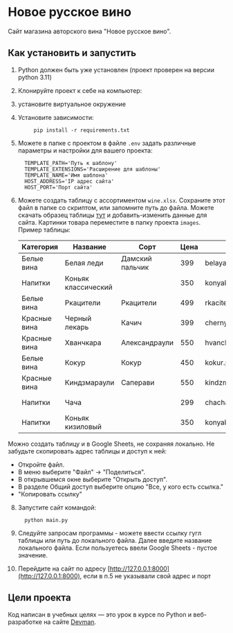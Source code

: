 # Новое русское вино

Сайт магазина авторского вина "Новое русское вино".

## Как установить и запустить

1. Python должен быть уже установлен (проект проверен на версии python 3.11)

2. Клонируйте проект к себе на компьютер:

3. установите виртуальное окружение

4. Установите зависимости:

            pip install -r requirements.txt

5. Можете в папке с проектом в файле `.env` задать различные параметры и настройки для вашего проекта:

         TEMPLATE_PATH='Путь к шаблону'  
         TEMPLATE_EXTENSIONS='Расширение для шаблоны'  
         TEMPLATE_NAME='Имя шаблона'  
         HOST_ADDRESS='IP адрес сайта'  
         HOST_PORT='Порт сайта'  

6. Можете создать таблицу с ассортиментом `wine.xlsx`. Сохраните этот файл в папке со скриптом, или запомните путь до файла.
Можете скачать образец таблицы [тут](https://dvmn.org/filer/canonical/1610450333/763/) и добавить-изменить данные для сайта. Картинки товара переместите в папку проекта `images`.   
Пример таблицы:

   | **Категория** | **Название**        | **Сорт**        | **Цена** | **Картинка**             | **Акция**            |
   |---------------|---------------------|-----------------|----------|--------------------------|----------------------|
   | Белые вина    | Белая леди          | Дамский пальчик | 399      | belaya_ledi.png          | Выгодное предложение |
   | Напитки       | Коньяк классический |                 | 350      | konyak_klassicheskyi.png |                      |
   | Белые вина    | Ркацители           | Ркацители       | 499      | rkaciteli.png            |                      |
   | Красные вина  | Черный лекарь       | Качич           | 399      | chernyi_lekar.png        |                      |
   | Красные вина  | Хванчкара           | Александраули   | 550      | hvanchkara.png           |                      |
   | Белые вина    | Кокур               | Кокур           | 450      | kokur.png                |                      |
   | Красные вина  | Киндзмараули        | Саперави        | 550      | kindzmarauli.png         |                      |
   | Напитки       | Чача                |                 | 299      | chacha.png               | Выгодное предложение |
   | Напитки       | Коньяк кизиловый    |                 | 350      | konyak_kizilovyi.png     |                      |
Можно создать таблицу и в Google Sheets, не сохраняя локально. Не забудьте скопировать адрес таблицы и  доступ к ней:

- Откройте файл.
- В меню выберите "Файл" -> "Поделиться".
- В открывшемся окне выберите "Открыть доступ".
- В разделе Общий доступ выберите опцию "Все, у кого есть ссылка."
- "Копировать ссылку"

8. Запустите сайт командой:

         python main.py

8. Следуйте запросам программы - можете ввести ссылку гугл таблицы или путь до локального файла. Далее введите название локального файла. Если пользуетесь ввели Google Sheets - пустое значение.

9. Перейдите на сайт по адресу [http://127.0.0.1:8000](http://127.0.0.1:8000), если в п.5 не указывали свой адрес и порт



## Цели проекта

Код написан в учебных целях — это урок в курсе по Python и веб-разработке на сайте [Devman](https://dvmn.org).



   